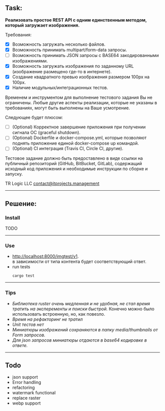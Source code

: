 Task:
-------

**Реализовать простое REST API с одним единственным методом, который загружает изображения.**


Требования:
- [X] Возможность загружать несколько файлов.
- [X] Возможность принимать multipart/form-data запросы.
- [ ] Возможность принимать JSON запросы с BASE64 закодированными изображениями.
- [X] Возможность загружать изображения по заданному URL (изображение размещено где-то в интернете).
- [X] Создание квадратного превью изображения размером 100px на 100px.
- [X] Наличие модульных/интеграционных тестов.

Временем и инструментом для выполнение тестового задания Вы не ограничены.
 Любые другие аспекты реализации, которые не указаны в требованиях, могут быть выполнены на Ваше усмотрение.

Следующее будет плюсом:
- [ ] \(Optional) Корректное завершение приложения при получении сигнала ОС (graceful shutdown).
- [ ] \(Optional) Dockerfile и docker-compose.yml, которые позволяют поднять приложение единой docker-compose up командой.
- [ ] \(Optional) CI интеграция (Travis CI, Circle CI, другие).

Тестовое задание должно быть предоставлено в виде ссылки на публичный репозиторий (GitHub, BitBucket, GitLab),
 содержащий исходный код приложения и необходимые инструкции по сборке и запуску.


TR Logic LLC <contact@itprojects.management>

___
## Решение:


### Install

TODO

----
### Use
- [http://localhost:8000/imgtest/v1](http://localhsot:8000/imgtest/v1).  
    в зависимости от типа контента будет соответствующий ответ.  
- run tests
    ```
    cargo test
    ```

___
### Tips

- *Библиотека ruster очень медленная и не удобная, не стал время тратить на эксперементы и поиски быстрой.*
    Конечно можно было использовать встроенную, но, как повезло.  
- *Время на рефакторинг не тратил*
- *Unit тестов нет*
- *Миниатюры изображений сохраняются в папку media/thumbnails от Form запросов.*
- *Для json запросов миниатюры отдаются в base64 кодировке в ответе.*


---
Todo
---
- json support
- Error handling
- refactoring
- watermark functional
- replace raster
- webp support
